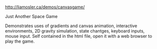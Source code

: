 http://liamosler.ca/demos/canvasgame/ 

Just Another Space Game


Demonstrates uses of gradients and canvas animation, interactive environments, 2D gravity simulation, state chantges, keyboard inputs, mouse input. Self contained in the html file, open it with a web browser to play the game.
